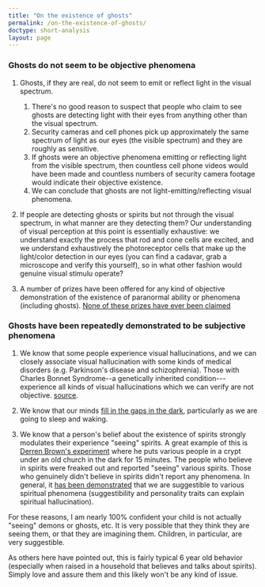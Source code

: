 ```yaml
---
title: "On the existence of ghosts"
permalink: /on-the-existence-of-ghosts/
doctype: short-analysis
layout: page
---
```


### Ghosts do not seem to be objective phenomena

1. Ghosts, if they are real, do not seem to emit or reflect light in the visual spectrum.

    1. There's no good reason to suspect that people who claim to see ghosts are detecting light with their eyes from anything other than the visual spectrum.
    2. Security cameras and cell phones pick up approximately the same spectrum of light as our eyes (the visible spectrum) and they are roughly as sensitive.
    3. If ghosts were an objective phenomena emitting or reflecting light from the visible spectrum, then countless cell phone videos would have been made and countless numbers of security camera footage would indicate their objective existence.
    4. We can conclude that ghosts are not light-emitting/reflecting visual phenomena.

2. If people are detecting ghosts or spirits but not through the visual spectrum, in what manner are they detecting them?  Our understanding of visual perception at this point is essentially exhaustive: we understand exactly the process that rod and cone cells are excited, and we understand exhaustively the photoreceptor cells that make up the light/color detection in our eyes (you can find a cadavar, grab a microscope and verify this yourself), so in what other fashion would genuine visual stimulu operate?

3. A number of prizes have been offered for any kind of objective demonstration of the existence of paranormal ability or phenomena (including ghosts).  [None of these prizes have ever been claimed](https://en.wikipedia.org/wiki/List_of_prizes_for_evidence_of_the_paranormal)

### Ghosts have been repeatedly demonstrated to be subjective phenomena

1. We know that some people experience visual hallucinations, and we can closely associate visual hallucination with some kinds of medical disorders (e.g. Parkinson's disease and schizophrenia).  Those with Charles Bonnet Syndrome--a genetically inherited condition---experience all kinds of visual hallucinations which we can verify are not objective. [source](https://www.reviewofoptometry.com/ce/an-overview-of-hallucinations).

2. We know that our minds [fill in the gaps in the dark](https://www.nosleeplessnights.com/hypnagogic-hallucinations/), particularly as we are going to sleep and waking.

3. We know that a person's belief about the existence of spirits strongly modulates their experience "seeing" spirits.  A great example of this is [Derren Brown's experiment](https://www.youtube.com/watch?v=ust-pJC-9j8) where he puts various people in a crypt under an old church in the dark for 15 minutes.  The people who believe in spirits were freaked out and reported "seeing" various spirits.  Those who genuinely didn't believe in spirits didn't report any phenomena.  In general, it [has been demonstrated](https://en.wikipedia.org/wiki/God_helmet#Replication_attempts_and_debate) that we are suggestible to various spiritual phenomena (suggestibility and personality traits can explain spiritual hallucination).

For these reasons, I am nearly 100% confident your child is not actually "seeing" demons or ghosts, etc.  It is very possible that they think they are seeing them, or that they are imagining them.  Children, in particular, are very suggestible.

As others here have pointed out, this is fairly typical 6 year old behavior (especially when raised in a household that believes and talks about spirits).  Simply love and assure them and this likely won't be any kind of issue.
